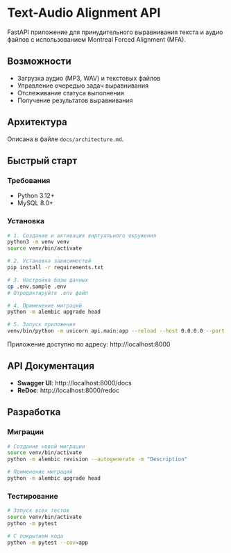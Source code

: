 # Text-Audio Alignment API

FastAPI приложение для принудительного выравнивания текста и аудио файлов с использованием Montreal Forced Alignment (MFA).

## Возможности

- Загрузка аудио (MP3, WAV) и текстовых файлов
- Управление очередью задач выравнивания
- Отслеживание статуса выполнения
- Получение результатов выравнивания

## Архитектура

Описана в файле `docs/architecture.md`.

## Быстрый старт

### Требования
- Python 3.12+
- MySQL 8.0+

### Установка

```bash
# 1. Создание и активация виртуального окружения
python3 -m venv venv
source venv/bin/activate

# 2. Установка зависимостей
pip install -r requirements.txt

# 3. Настройка базы данных
cp .env.sample .env
# Отредактируйте .env файл

# 4. Применение миграций
python -m alembic upgrade head

# 5. Запуск приложения
venv/bin/python -m uvicorn api.main:app --reload --host 0.0.0.0 --port 8000
```

Приложение доступно по адресу: http://localhost:8000

## API Документация

- **Swagger UI**: http://localhost:8000/docs
- **ReDoc**: http://localhost:8000/redoc

## Разработка

### Миграции
```bash
# Создание новой миграции
source venv/bin/activate
python -m alembic revision --autogenerate -m "Description"

# Применение миграций
python -m alembic upgrade head
```

### Тестирование
```bash
# Запуск всех тестов
source venv/bin/activate
python -m pytest

# С покрытием кода
python -m pytest --cov=app
```
